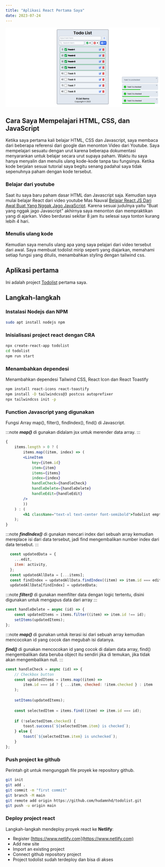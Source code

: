```yaml
---
title: "Aplikasi React Pertama Saya"
date: 2023-07-24
---
```


![Todolist](./todolist.png)

## Cara Saya Mempelajari HTML, CSS, dan JavaScript

Ketika saya pertama kali belajar HTML, CSS dan Javascript, saya membaca dari beberapa referensi
dari google dan menonton Video dari Youtube. Saya mempelajari sesuatu dengan urut karena beberapa
dokumentasi menyarankan untuk belajar secara urut supaya paham. Waktu itu saya hanya menyalin dan menulis ulang
kode-kode tanpa tau fungsinya. Ketika kode berjalan sesuai tutorial saya begitu senang padahal saya
tidak sepenuhnya paham dengan kode tersebut.

### Belajar dari youtube

Saat itu saya baru paham dasar HTML dan Javascript saja. Kemudian saya mulai belajar React dari
video youtube Mas Nauval [Belajar React JS Dari Awal Buat Yang Nggak Jago JavaScript](https://www.youtube.com/watch?v=JS5w4rUbjQE).
Karena sesuai judulnya yaitu "Buat yang nggak jago Javascript" akhirnya saya menonton dan
mempraktikan yang di ajarkan. Video berdurasi sekitar 8 jam itu selesai saya tonton kurang lebih 4 hari.

### Menulis ulang kode

Kemudian saya menulis ulang apa yang saya pelajari dari video tersebut dari awal. Saya membuat todolist mirip seperti yang diajarkan, memahami setiap fungsi yang ditulis, menambahkan styling dengan tailwind css.

## Aplikasi pertama
Ini adalah project [Todolist](https://github.com/hudamnhd/todo-list-2/tree/old/src) pertama saya.

## Langkah-langkah

### Instalasi Nodejs dan NPM

```bash
sudo apt install nodejs npm
```
### Inisialisasi project react dengan CRA

```bash
npx create-react-app todolist
cd todolist
npm run start
```
### Menambahkan dependesi
Menambahkan dependesi Tailwind CSS, React Icon dan React Toastify

```bash
npm install react-icons react-toastify
npm install -D tailwindcss@3 postcss autoprefixer
npx tailwindcss init -p
```
### Function Javascript yang digunakan
Fungsi Array map(), filter(), findIndex(), find() di Javascript.

:::note
***map()*** di gunakan didalam jsx untuk merender data array.
:::

```jsx
{
    items.length > 0 ? (
        items.map((item, index) => (
        <LineItem
            key={item.id}
            item={item}
            items={items}
            index={index}
            handleCheck={handleCheck}
            handleDelete={handleDelete}
            handleEdit={handleEdit}
        />
        ))
    ) : (
        <h1 className="text-xl text-center font-semibold">Todolist empty</h1>
    );
}
```

:::note
***findIndex()*** di gunakan mencari index dari sebuah array kemudian mereplace isi dari data
tersebut, jadi find mengembalikan number index dari data tersebut.
:::

```javascript
  const updatedData = {
    ...edit,
    item: activity,
  };
  const updatedAllData = [...items];
  const findIndex = updatedAllData.findIndex((item) => item.id === edit.id);
  updatedAllData[findIndex] = updatedData;
```

:::note
***filter()*** di gunakan memfilter data dengan logic tertentu, disini digunakan untuk mengapus
data dari array
:::

```javascript
const handleDelete = async (id) => {
    const updatedItems = items.filter((item) => item.id !== id);
    setItems(updatedItems);
};
```
:::note
***map()*** di gunakan untuk iterasi isi dari sebuah array kemudian mencocokan id yang cocok
dan megubah isi datanya.

***find()*** di gunakan mencocokan id yang cocok di dalam data array, find() mengembalikan data
beruba object itu sendiri jika di temukan, jika tidak akan mengembalikan null.
:::

```javascript
const handleCheck = async (id) => {
    // Checkbox button
    const updatedItems = items.map((item) =>
        item.id === id ? { ...item, checked: !item.checked } : item
    );

    setItems(updatedItems);

    const selectedItem = items.find((item) => item.id === id);

    if (!selectedItem.checked) {
        toast.success(`${selectedItem.item} is checked`);
    } else {
        toast(`${selectedItem.item} is unchecked`);
    }
};

```
### Push project ke github
Perintah git untuk mengunggah file proyek ke repository github.
```bash
git init
git add .
git commit -m "first commit"
git branch -M main
git remote add origin https://github.com/hudamnhd/todolist.git
git push -u origin main
```
### Deploy project react
Langkah-langkah mendeploy proyek react ke **Netlify**:
- Register [https://www.netlify.com](https://www.netlify.com)
- Add new site
- Import an existing project
- Connect github repository project
- Project todolist sudah terdeploy dan bisa di akses

